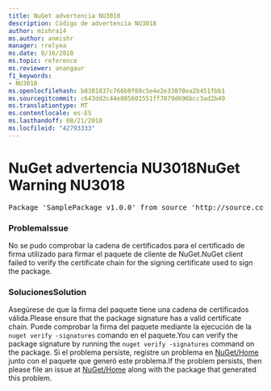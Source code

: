 ```yaml
---
title: NuGet advertencia NU3018
description: Código de advertencia NU3018
author: mishra14
ms.author: anmishr
manager: rrelyea
ms.date: 8/16/2018
ms.topic: reference
ms.reviewer: anangaur
f1_keywords:
- NU3018
ms.openlocfilehash: b8381837c766b0f80c5e4e2e33070ea2b451fbb1
ms.sourcegitcommit: c643dd2c44e085601551ff7079d696bcc3ad2b49
ms.translationtype: MT
ms.contentlocale: es-ES
ms.lasthandoff: 08/21/2018
ms.locfileid: "42793333"
---
```

# <a name="nuget-warning-nu3018"></a><span data-ttu-id="35ac8-103">NuGet advertencia NU3018</span><span class="sxs-lookup"><span data-stu-id="35ac8-103">NuGet Warning NU3018</span></span>

<pre>Package 'SamplePackage v1.0.0' from source 'http://source.com/index.json': The primary signature found a chain building issue: A certificate chain processed, but terminated in a root certificate which is not trusted by the trust provider.</pre>

### <a name="issue"></a><span data-ttu-id="35ac8-104">Problema</span><span class="sxs-lookup"><span data-stu-id="35ac8-104">Issue</span></span>

<span data-ttu-id="35ac8-105">No se pudo comprobar la cadena de certificados para el certificado de firma utilizado para firmar el paquete de cliente de NuGet.</span><span class="sxs-lookup"><span data-stu-id="35ac8-105">NuGet client failed to verify the certificate chain for the signing certificate used to sign the package.</span></span>


### <a name="solution"></a><span data-ttu-id="35ac8-106">Soluciones</span><span class="sxs-lookup"><span data-stu-id="35ac8-106">Solution</span></span>

<span data-ttu-id="35ac8-107">Asegúrese de que la firma del paquete tiene una cadena de certificados válida.</span><span class="sxs-lookup"><span data-stu-id="35ac8-107">Please ensure that the package signature has a valid certificate chain.</span></span> <span data-ttu-id="35ac8-108">Puede comprobar la firma del paquete mediante la ejecución de la `nuget verify -signatures` comando en el paquete.</span><span class="sxs-lookup"><span data-stu-id="35ac8-108">You can verify the package signature by running the `nuget verify -signatures` command on the package.</span></span> <span data-ttu-id="35ac8-109">Si el problema persiste, registre un problema en [NuGet/Home](https://github.com/NuGet/Home/issues) junto con el paquete que generó este problema.</span><span class="sxs-lookup"><span data-stu-id="35ac8-109">If the problem persists, then please file an issue at [NuGet/Home](https://github.com/NuGet/Home/issues) along with the package that generated this problem.</span></span>


